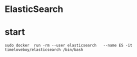 # ElasticSearch

# start

```
sudo docker  run -rm --user elasticsearch   --name ES -it timeloveboy/elasticsearch /bin/bash
```

